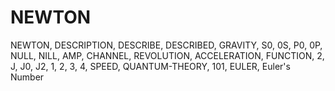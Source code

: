 # NEWTON
NEWTON, DESCRIPTION, DESCRIBE, DESCRIBED, GRAVITY, S0, 0S, P0, 0P, NULL, NILL, AMP, CHANNEL, REVOLUTION, ACCELERATION, FUNCTION, 2, J, J0, J2, 1, 2, 3, 4, SPEED, QUANTUM-THEORY, 101, EULER, Euler's Number
